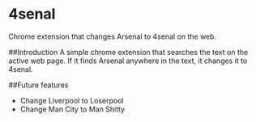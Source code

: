 # 4senal
Chrome extension that changes Arsenal to 4senal on the web.

##Introduction
A simple chrome extension that searches the text on the active web page. If it finds Arsenal anywhere in the text,
it changes it to 4senal. 

##Future features
- Change Liverpool to Loserpool
- Change Man City to Man Shitty

